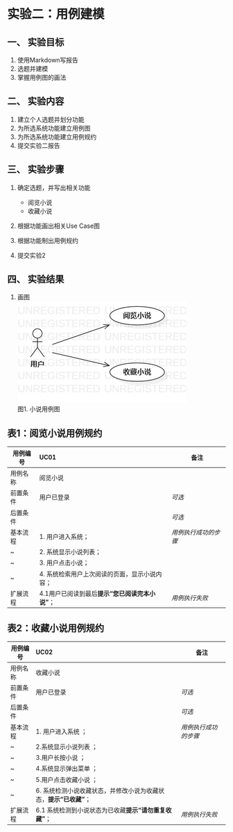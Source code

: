# 实验二：用例建模

## 一、 实验目标

1. 使用Markdown写报告
2. 选题并建模
3. 掌握用例图的画法

## 二、 实验内容

1. 建立个人选题并划分功能
2. 为所选系统功能建立用例图
3. 为所选系统功能建立用例规约
4. 提交实验二报告

## 三、 实验步骤  

1. 确定选题，并写出相关功能

   - 阅览小说
   - 收藏小说

2. 根据功能画出相关Use Case图
3. 根据功能制出用例规约
4. 提交实验2

## 四、 实验结果

1. 画图  
![usecase图](./UseCaseDiagram1.jpg)  
图1. 小说用例图

## 表1：阅览小说用例规约 

用例编号  | UC01 | 备注  
-|:-|-  
用例名称  | 阅览小说  |
前置条件  | 用户已登录  | *可选*   
后置条件  |      | *可选*   
基本流程  | 1. 用户进入系统；  |*用例执行成功的步骤*    
~| 2. 系统显示小说列表；  |   
~| 3. 用户点击小说；  |   
~| 4. 系统检索用户上次阅读的页面，显示小说内容；  |    
扩展流程  | 4.1用户已阅读到最后**提示“您已阅读完本小说”**；  |*用例执行失败*    


## 表2：收藏小说用例规约  

用例编号  | UC02 | 备注  
-|:-|-  
用例名称  | 收藏小说  |   
前置条件  | 用户已登录  | *可选*   
后置条件  |     | *可选*   
基本流程  | 1. 用户进入系统 ；  |*用例执行成功的步骤*    
~| 2.系统显示小说列表 ；  |   
~| 3.用户长按小说 ；  |   
~| 4.系统显示弹出菜单 ；  |   
~| 5.用户点击收藏小说 ；  |  
~| 6. 系统检测小说收藏状态，并修改小说为收藏状态，**提示“已收藏”**；  |
扩展流程  | 6.1 系统检测到小说状态为已收藏**提示“请勿重复收藏”**；  |*用例执行失败*    
